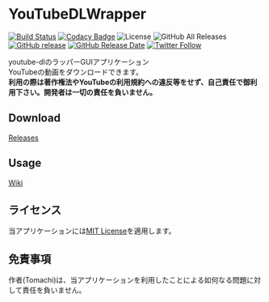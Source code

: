 # YouTubeDLWrapper

[![Build Status](https://travis-ci.org/book000/YouTubeDLWrapper.svg?branch=master)](https://travis-ci.org/book000/YouTubeDLWrapper)
[![Codacy Badge](https://api.codacy.com/project/badge/Grade/6bb2acb5bd654cf79e0f98cafd2684ff)](https://www.codacy.com/app/book000/YouTubeDLWrapper?utm_source=github.com&amp;utm_medium=referral&amp;utm_content=book000/YouTubeDLWrapper&amp;utm_campaign=Badge_Grade)
![License](https://img.shields.io/github/license/book000/YouTubeDLWrapper.svg)
![GitHub All Releases](https://img.shields.io/github/downloads/book000/YouTubeDLWrapper/total.svg)
[![GitHub release](https://img.shields.io/github/release/book000/YouTubeDLWrapper.svg)](https://github.com/book000/YouTubeDLWrapper/releases)
[![GitHub Release Date](https://img.shields.io/github/release-date/book000/YouTubeDLWrapper.svg)](https://github.com/book000/YouTubeDLWrapper/releases)
[![Twitter Follow](https://img.shields.io/twitter/follow/book000.svg?style=social)](https://twitter.com/book000)

youtube-dlのラッパーGUIアプリケーション  
YouTubeの動画をダウンロードできます。  
**利用の際は著作権法やYouTubeの利用規約への違反等をせず、自己責任で御利用下さい。開発者は一切の責任を負いません。**

## Download

[Releases](https://github.com/book000/YouTubeDLWrapper/releases)

## Usage

[Wiki](https://github.com/book000/YouTubeDLWrapper/wiki)

## ライセンス

当アプリケーションには[MIT License](https://github.com/book000/YouTubeDLWrapper/blob/master/LICENSE)を適用します。

## 免責事項

作者(Tomachi)は、当アプリケーションを利用したことによる如何なる問題に対して責任を負いません。
